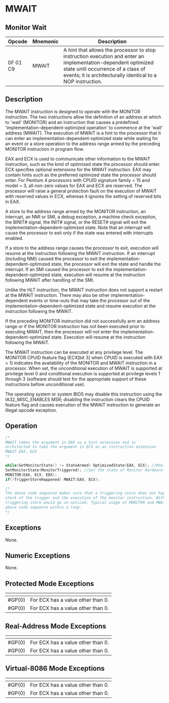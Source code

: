 # MWAIT
 
## Monitor Wait
 
 
|Opcode|Mnemonic|Description|
|-|-|-|
|0F 01 C9|MWAIT|A hint that allows the processor to stop instruction execution and enter an implementation-dependent optimized state until occurrence of a class of events; it is architecturally identical to a NOP instruction.|
 
## Description
 
The MWAIT instruction is designed to operate with the MONITOR instruction. The two instructions allow the definition of an address at which to 'wait' (MONITOR) and an instruction that causes a predefined 'implementation-dependent-optimized operation' to commence at the 'wait' address (MWAIT). The execution of MWAIT is a hint to the processor that it can enter an implementation-dependent-optimized state while waiting for an event or a store operation to the address range armed by the preceding MONITOR instruction in program flow.
 
EAX and ECX is used to communicate other information to the MWAIT instruction, such as the kind of optimized state the processor should enter. ECX specifies optional extensions for the MWAIT instruction. EAX may contain hints such as the preferred optimized state the processor should enter. For Pentium 4 processors with CPUID signature family = 15 and model = 3, all non-zero values for EAX and ECX are reserved. The processor will raise a general protection fault on the execution of MWAIT with reserved values in ECX, whereas it ignores the setting of reserved bits in EAX.
 
A store to the address range armed by the MONITOR instruction, an interrupt, an NMI or SMI, a debug exception, a machine check exception, the BINIT# signal, the INIT# signal, or the RESET# signal will exit the implementation-dependent-optimized state. Note that an interrupt will cause the processor to exit only if the state was entered with interrupts enabled.
 
If a store to the address range causes the processor to exit, execution will resume at the instruction following the MWAIT instruction. If an interrupt (including NMI) caused the processor to exit the implementation-dependent-optimized state, the processor will exit the state and handle the interrupt. If an SMI caused the processor to exit the implementation-dependent-optimized state, execution will resume at the instruction following MWAIT after handling of the SMI.
 
Unlike the HLT instruction, the MWAIT instruction does not support a restart at the MWAIT instruction. There may also be other implementation-dependent events or time-outs that may take the processor out of the implementation-dependent-optimized state and resume execution at the instruction following the MWAIT.
 
If the preceding MONITOR instruction did not successfully arm an address range or if the MONITOR instruction has not been executed prior to executing MWAIT, then the processor will not enter the implementation-dependent-optimized state. Execution will resume at the instruction following the MWAIT.
 
The MWAIT instruction can be executed at any privilege level. The MONITOR CPUID feature flag (ECX[bit 3] when CPUID is executed with EAX = 1) indicates the availability of the MONITOR and MWAIT instruction in a processor. When set, the unconditional execution of MWAIT is supported at privilege level 0 and conditional execution is supported at privilege levels 1 through 3 (software should test for the appropriate support of these instructions before unconditional use).
 
The operating system or system BIOS may disable this instruction using the IA32_MISC_ENABLES MSR; disabling the instruction clears the CPUID feature flag and causes execution of the MWAIT instruction to generate an illegal opcode exception.
 
 
## Operation
 
```c
/*
MWAIT takes the argument in EAX as a hint extension and is
architected to take the argument in ECX as an instruction extension
MWAIT EAX, ECX
*/

while(GetMonitorState() != StateArmed) OptimizedState(EAX, ECX); //Monitor Hardware is not in armed state yet => implementation dependent optimized state
SetMonitorState(MonitorTriggered); //Set the state of Monitor Hardware as Triggered
MONITOR(EAX, ECX, EDX);
if(!TriggerStoreHappened) MWAIT(EAX, ECX);

/*
The above code sequence makes sure that a triggering store does not happen between the first
check of the trigger and the execution of the monitor instruction. Without the second check that
triggering store would go un-noticed. Typical usage of MONITOR and MWAIT would have the
above code sequence within a loop.
*/

```
 
 
## Exceptions
 
None.
 
## Numeric Exceptions
 
None.
 
## Protected Mode Exceptions
 
|[]()||
|-|-|
|#GP(0)|For ECX has a value other than 0.|
|#GP(0)|For ECX has a value other than 0.|
 
## Real-Address Mode Exceptions
 
|[]()||
|-|-|
|#GP(0)|For ECX has a value other than 0.|
|#GP(0)|For ECX has a value other than 0.|
 
## Virtual-8086 Mode Exceptions
 
|[]()||
|-|-|
|#GP(0)|For ECX has a value other than 0.|
|#GP(0)|For ECX has a value other than 0.|
